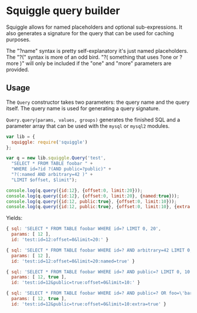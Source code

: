 # Squiggle query builder

Squiggle allows for named placeholders and optional sub-expressions. It also generates a signature for the query that can be used for caching purposes.

The "?name" syntax is pretty self-explanatory it's just named placeholders.
The "?(" syntax is more of an odd bird. "?( something that uses ?one or ?more )" will only be included if the "one" and "more" parameters are provided.

## Usage

The `Query` constructor takes two parameters: the query name and the query itself. The query name is used for generating a query signature.

`Query.query(params, values, groups)` generates the finished SQL and a parameter array that can be used with the `mysql` or `mysql2` modules.

```javascript
var lib = {
  squiggle: require('squiggle')
};

var q = new lib.squiggle.Query('test',
  "SELECT * FROM TABLE foobar " +
  "WHERE id=?id ?(AND public=?public)" +
  "?(:named AND arbitrary=42 )" +
  "LIMIT $offset, $limit");

console.log(q.query({id:12}, {offset:0, limit:20}));
console.log(q.query({id:12}, {offset:0, limit:20}, {named:true}));
console.log(q.query({id:12, public:true}, {offset:0, limit:10}));
console.log(q.query({id:12, public:true}, {offset:0, limit:10}, {extra:true}));
```

Yields:

```javascript
{ sql: 'SELECT * FROM TABLE foobar WHERE id=? LIMIT 0, 20',
  params: [ 12 ],
  id: 'test:id=12:offset=0&limit=20:' }

{ sql: 'SELECT * FROM TABLE foobar WHERE id=? AND arbitrary=42 LIMIT 0, 20',
  params: [ 12 ],
  id: 'test:id=12:offset=0&limit=20:named=true' }

{ sql: 'SELECT * FROM TABLE foobar WHERE id=? AND public=? LIMIT 0, 10',
  params: [ 12, true ],
  id: 'test:id=12&public=true:offset=0&limit=10:' }

{ sql: 'SELECT * FROM TABLE foobar WHERE id=? AND public=? OR foo=\'bar\' LIMIT 0, 10',
  params: [ 12, true ],
  id: 'test:id=12&public=true:offset=0&limit=10:extra=true' }
```
